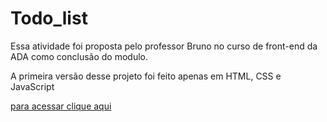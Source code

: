 # Todo_list

<div>
  <p> Essa atividade foi proposta pelo professor Bruno no curso de front-end da ADA como conclusão do modulo.</p>
  <p>A primeira versão desse projeto foi feito apenas em HTML, CSS e JavaScript</p>
  <p><a href="https://nessalive.github.io/RolagemDeDados/">para acessar clique aqui</a></p>
</div>
